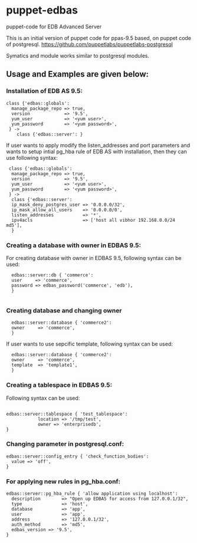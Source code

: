 # puppet-edbas
puppet-code for EDB Advanced Server

This is an initial version of puppet code for ppas-9.5 based, on puppet code of postgresql. 
https://github.com/puppetlabs/puppetlabs-postgresql

Symatics and module works similar to postgresql modules.

## Usage and Examples are given below:

### Installation of EDB AS 9.5:

```
class {'edbas::globals':
  manage_package_repo => true,
  version             => '9.5',
  yum_user            => '<yum user>',
  yum_password        => '<yum password>',
 } ->
    class {'edbas::server': }
```

If user wants to apply modify the listen_addresses and port parameters and wants to setup intial pg_hba rule of EDB AS with installation, then they can use following syntax:
```
 class {'edbas::globals':
  manage_package_repo => true,
  version             => '9.5',
  yum_user            => '<yum user>',
  yum_password        => '<yum password>',
 } ->
  class {'edbas::server':
  ip_mask_deny_postgres_user => '0.0.0.0/32',
  ip_mask_allow_all_users    => '0.0.0.0/0',
  listen_addresses           => '*',
  ipv4acls                   => ['host all vibhor 192.168.0.0/24 md5'],
  }
```

### Creating a database with owner in EDBAS 9.5:
For creating database with owner in EDBAS 9.5, following syntax can be used:
```
  edbas::server::db { 'commerce':
  user     => 'commerce',
  password => edbas_password('commerce', 'edb'),
  } 
  
  ```
 
### Creating database and changing owner
```
  edbas::server::database { 'commerce2':
  owner     => 'commerce',
  }
```
If user wants to use sepcific template, following syntax can be used:
```
  edbas::server::database { 'commerce2':
  owner     => 'commerce',
  template  => 'template1',
  }
```

### Creating a tablespace in EDBAS 9.5:
  Following syntax can be used:
  ```
  
 edbas::server::tablespace { 'test_tablespace':
              location => '/tmp/test',
              owner => 'enterprisedb',
 }
 ```
 
### Changing parameter in postgresql.conf:
```
edbas::server::config_entry { 'check_function_bodies':
  value => 'off',
}
```

### For applying new rules in pg_hba.conf:
```
edbas::server::pg_hba_rule { 'allow application using localhost':
  description        => "Open up EDBAS for access from 127.0.0.1/32",
  type               => 'host',
  database           => 'app',
  user               => 'app',
  address            => '127.0.0.1/32',
  auth_method        => 'md5',
  edbas_version => '9.5',
}
```
